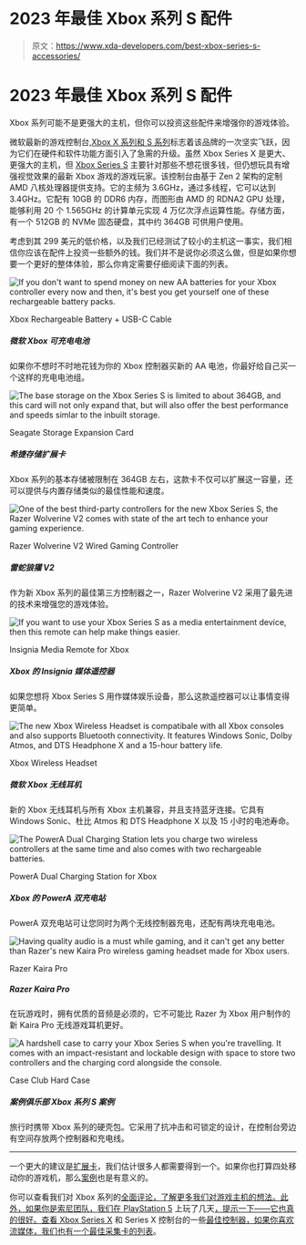 # 2023 年最佳 Xbox 系列 S 配件

> 原文：<https://www.xda-developers.com/best-xbox-series-s-accessories/>

# 2023 年最佳 Xbox 系列 S 配件

Xbox 系列可能不是更强大的主机，但你可以投资这些配件来增强你的游戏体验。

微软最新的游戏控制台,[Xbox X 系列和 S 系列](https://www.xda-developers.com/xbox-series-x-restocks/)标志着该品牌的一次坚实飞跃，因为它们在硬件和软件功能方面引入了急需的升级。虽然 Xbox Series X 是更大、更强大的主机，但 [Xbox Series S](https://www.xda-developers.com/xbox-series-s-review/) 主要针对那些不想花很多钱，但仍想玩具有增强视觉效果的最新 Xbox 游戏的游戏玩家。该控制台由基于 Zen 2 架构的定制 AMD 八核处理器提供支持。它的主频为 3.6GHz，通过多线程，它可以达到 3.4GHz。它配有 10GB 的 DDR6 内存，而图形由 AMD 的 RDNA2 GPU 处理，能够利用 20 个 1.565GHz 的计算单元实现 4 万亿次浮点运算性能。存储方面，有一个 512GB 的 NVMe 固态硬盘，其中约 364GB 可供用户使用。

考虑到其 299 美元的低价格，以及我们已经测试了较小的主机这一事实，我们相信你应该在配件上投资一些额外的钱。我们并不是说你必须这么做，但是如果你想要一个更好的整体体验，那么你肯定需要仔细阅读下面的列表。

 <picture>![If you don't want to spend money on new AA batteries for your Xbox controller every now and then, it's best you get yourself one of these rechargeable battery packs.](img/ff9350dc02971e7f587edbc5639f0b35.png)</picture> 

Xbox Rechargeable Battery + USB-C Cable

##### 微软 Xbox 可充电电池

如果你不想时不时地花钱为你的 Xbox 控制器买新的 AA 电池，你最好给自己买一个这样的充电电池组。

 <picture>![The base storage on the Xbox Series S is limited to about 364GB, and this card will not only expand that, but will also offer the best performance and speeds simlar to the inbuilt storage.](img/6698a60a3fd8babe89d9e01c2db513e3.png)</picture> 

Seagate Storage Expansion Card

##### 希捷存储扩展卡

Xbox 系列的基本存储被限制在 364GB 左右，这款卡不仅可以扩展这一容量，还可以提供与内置存储类似的最佳性能和速度。

 <picture>![One of the best third-party controllers for the new Xbox Series S, the Razer Wolverine V2 comes with state of the art tech to enhance your gaming experience.](img/90001857a375cd3ac236887d229d7c24.png)</picture> 

Razer Wolverine V2 Wired Gaming Controller

##### 雷蛇狼獾 V2

作为新 Xbox 系列的最佳第三方控制器之一，Razer Wolverine V2 采用了最先进的技术来增强您的游戏体验。

 <picture>![If you want to use your Xbox Series S as a media entertainment device, then this remote can help make things easier.](img/871e0108c7dd69cca0ac4d99a6549b61.png)</picture> 

Insignia Media Remote for Xbox

##### Xbox 的 Insignia 媒体遥控器

如果您想将 Xbox Series S 用作媒体娱乐设备，那么这款遥控器可以让事情变得更简单。

 <picture>![The new Xbox Wireless Headset is compatibale with all Xbox consoles and also supports Bluetooth connectivity. It features Windows Sonic, Dolby Atmos, and DTS Headphone X and a 15-hour battery life.](img/607fa4fc18baee5b65a736bdd16b2324.png)</picture> 

Xbox Wireless Headset

##### 微软 Xbox 无线耳机

新的 Xbox 无线耳机与所有 Xbox 主机兼容，并且支持蓝牙连接。它具有 Windows Sonic、杜比 Atmos 和 DTS Headphone X 以及 15 小时的电池寿命。

 <picture>![The PowerA Dual Charging Station lets you charge two wireless controllers at the same time and also comes with two rechargeable batteries.](img/6e3b27c52b6d0d48fe6b5b06fcfac315.png)</picture> 

PowerA Dual Charging Station for Xbox

##### Xbox 的 PowerA 双充电站

PowerA 双充电站可让您同时为两个无线控制器充电，还配有两块充电电池。

 <picture>![Having quality audio is a must while gaming, and it can't get any better than Razer's new Kaira Pro wireless gaming headset made for Xbox users.](img/c57af18f6a31e6667f48d5699fd8c6cb.png)</picture> 

Razer Kaira Pro

##### Razer Kaira Pro

在玩游戏时，拥有优质的音频是必须的，它不可能比 Razer 为 Xbox 用户制作的新 Kaira Pro 无线游戏耳机更好。

 <picture>![A hardshell case to carry your Xbox Series S when you're travelling. It comes with an impact-resistant and lockable design with space to store two controllers and the charging cord alongside the console.](img/d7a02502994090616944339e6c1296c6.png)</picture> 

Case Club Hard Case

##### 案例俱乐部 Xbox 系列 S 案例

旅行时携带 Xbox 系列的硬壳包。它采用了抗冲击和可锁定的设计，在控制台旁边有空间存放两个控制器和充电线。

* * *

一个更大的建议是[扩展卡](https://www.amazon.com/Seagate-Storage-Expansion-Solid-State/dp/B08K3S6WJM/?tag=xda-7fnn4kf-20&ascsubtag=UUxdaUeUpU4765&asc_refurl=https%3A%2F%2Fwww.xda-developers.com%2Fbest-xbox-series-s-accessories%2F&asc_campaign=Short-Term)，我们估计很多人都需要得到一个。如果你也打算四处移动你的游戏机，那么[案例](https://www.amazon.com/Case-Club-Controllers-Cords-Accessories-S/dp/B08NFF78VT?tag=xda-7fnn4kf-20&ascsubtag=UUxdaUeUpU4765&asc_refurl=https%3A%2F%2Fwww.xda-developers.com%2Fbest-xbox-series-s-accessories%2F&asc_campaign=Short-Term)也是有意义的。

你可以查看我们对 Xbox 系列的[全面评论，了解更多我们对游戏主机的想法。此外，如果你是索尼团队，我们在 PlayStation 5](https://www.xda-developers.com/xbox-series-s-review/) 上玩了几天[，提示一下——它也真的很好。查看 Xbox Series X](https://www.xda-developers.com/sony-playstation-5-first-impressions/) 和 Series X 控制台的一些[最佳控制器，如果你喜欢流媒体，我们也有一个](https://www.xda-developers.com/best-xbox-series-x-controller/)[最佳采集卡的列表](https://www.xda-developers.com/best-capture-cards-xbox-series-x-s/)。